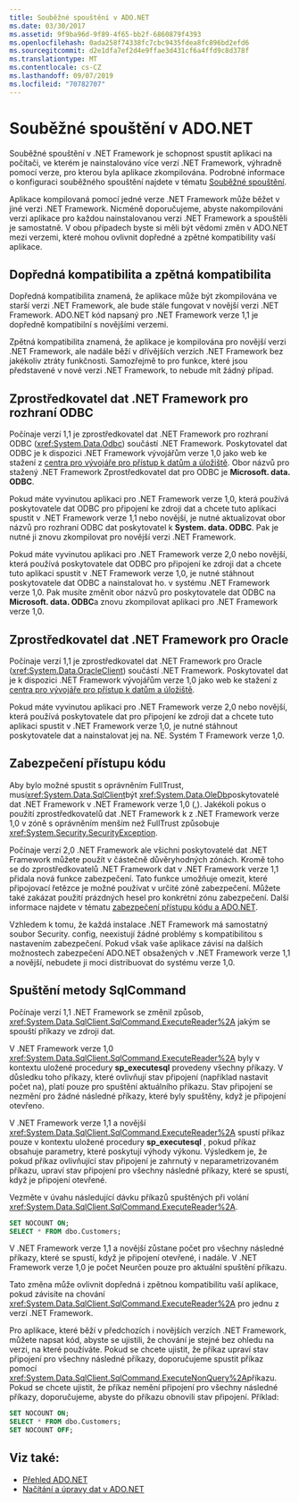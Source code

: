 ```yaml
---
title: Souběžné spouštění v ADO.NET
ms.date: 03/30/2017
ms.assetid: 9f9ba96d-9f89-4f65-bb2f-6860879f4393
ms.openlocfilehash: 0ada258f74338fc7cbc9435fdea8fc896bd2efd6
ms.sourcegitcommit: d2e1dfa7ef2d4e9ffae3d431cf6a4ffd9c8d378f
ms.translationtype: MT
ms.contentlocale: cs-CZ
ms.lasthandoff: 09/07/2019
ms.locfileid: "70782707"
---
```

# <a name="side-by-side-execution-in-adonet"></a>Souběžné spouštění v ADO.NET
Souběžné spouštění v .NET Framework je schopnost spustit aplikaci na počítači, ve kterém je nainstalováno více verzí .NET Framework, výhradně pomocí verze, pro kterou byla aplikace zkompilována. Podrobné informace o konfiguraci souběžného spouštění najdete v tématu [Souběžné spouštění](../../deployment/side-by-side-execution.md).  
  
 Aplikace kompilovaná pomocí jedné verze .NET Framework může běžet v jiné verzi .NET Framework. Nicméně doporučujeme, abyste nakompilováni verzi aplikace pro každou nainstalovanou verzi .NET Framework a spouštěli je samostatně. V obou případech byste si měli být vědomi změn v ADO.NET mezi verzemi, které mohou ovlivnit dopředné a zpětné kompatibility vaší aplikace.  
  
## <a name="forward-compatibility-and-backward-compatibility"></a>Dopředná kompatibilita a zpětná kompatibilita  
 Dopředná kompatibilita znamená, že aplikace může být zkompilována ve starší verzi .NET Framework, ale bude stále fungovat v novější verzi .NET Framework. ADO.NET kód napsaný pro .NET Framework verze 1,1 je dopředně kompatibilní s novějšími verzemi.  
  
 Zpětná kompatibilita znamená, že aplikace je kompilována pro novější verzi .NET Framework, ale nadále běží v dřívějších verzích .NET Framework bez jakékoliv ztráty funkčnosti. Samozřejmě to pro funkce, které jsou představené v nové verzi .NET Framework, to nebude mít žádný případ.  
  
## <a name="the-net-framework-data-provider-for-odbc"></a>Zprostředkovatel dat .NET Framework pro rozhraní ODBC  
 Počínaje verzí 1,1 je zprostředkovatel dat .NET Framework pro rozhraní ODBC (<xref:System.Data.Odbc>) součástí .NET Framework. Poskytovatel dat ODBC je k dispozici .NET Framework vývojářům verze 1,0 jako web ke stažení z [centra pro vývojáře pro přístup k datům a úložiště](https://go.microsoft.com/fwlink/?linkid=4173). Obor názvů pro stažený .NET Framework Zprostředkovatel dat pro ODBC je **Microsoft. data. ODBC**.  
  
 Pokud máte vyvinutou aplikaci pro .NET Framework verze 1,0, která používá poskytovatele dat ODBC pro připojení ke zdroji dat a chcete tuto aplikaci spustit v .NET Framework verze 1,1 nebo novější, je nutné aktualizovat obor názvů pro rozhraní ODBC dat poskytovatel k **System. data. ODBC**. Pak je nutné ji znovu zkompilovat pro novější verzi .NET Framework.  
  
 Pokud máte vyvinutou aplikaci pro .NET Framework verze 2,0 nebo novější, která používá poskytovatele dat ODBC pro připojení ke zdroji dat a chcete tuto aplikaci spustit v .NET Framework verze 1,0, je nutné stáhnout poskytovatele dat ODBC a nainstalovat ho. v systému .NET Framework verze 1,0. Pak musíte změnit obor názvů pro poskytovatele dat ODBC na **Microsoft. data. ODBC**a znovu zkompilovat aplikaci pro .NET Framework verze 1,0.  
  
## <a name="the-net-framework-data-provider-for-oracle"></a>Zprostředkovatel dat .NET Framework pro Oracle  
 Počínaje verzí 1,1 je zprostředkovatel dat .NET Framework pro Oracle (<xref:System.Data.OracleClient>) součástí .NET Framework. Poskytovatel dat je k dispozici .NET Framework vývojářům verze 1,0 jako web ke stažení z [centra pro vývojáře pro přístup k datům a úložiště](https://go.microsoft.com/fwlink/?linkid=4173).  
  
 Pokud máte vyvinutou aplikaci pro .NET Framework verze 2,0 nebo novější, která používá poskytovatele dat pro připojení ke zdroji dat a chcete tuto aplikaci spustit v .NET Framework verze 1,0, je nutné stáhnout poskytovatele dat a nainstalovat jej na. NE. Systém T Framework verze 1,0.  
  
## <a name="code-access-security"></a>Zabezpečení přístupu kódu  
 Aby bylo možné spustit s oprávněním FullTrust, musí<xref:System.Data.SqlClient>být <xref:System.Data.OleDb>poskytovatelé dat .NET Framework v .NET Framework verze 1,0 (,). Jakékoli pokus o použití zprostředkovatelů dat .NET Framework k z .NET Framework verze 1,0 v zóně s oprávněním menším než FullTrust způsobuje <xref:System.Security.SecurityException>.  
  
 Počínaje verzí 2,0 .NET Framework ale všichni poskytovatelé dat .NET Framework můžete použít v částečně důvěryhodných zónách. Kromě toho se do zprostředkovatelů .NET Framework dat v .NET Framework verze 1,1 přidala nová funkce zabezpečení. Tato funkce umožňuje omezit, které připojovací řetězce je možné používat v určité zóně zabezpečení. Můžete také zakázat použití prázdných hesel pro konkrétní zónu zabezpečení. Další informace najdete v tématu [zabezpečení přístupu kódu a ADO.NET](code-access-security.md).  
  
 Vzhledem k tomu, že každá instalace .NET Framework má samostatný soubor Security. config, neexistují žádné problémy s kompatibilitou s nastavením zabezpečení. Pokud však vaše aplikace závisí na dalších možnostech zabezpečení ADO.NET obsažených v .NET Framework verze 1,1 a novější, nebudete ji moci distribuovat do systému verze 1,0.  
  
## <a name="sqlcommand-execution"></a>Spuštění metody SqlCommand  
 Počínaje verzí 1,1 .NET Framework se změnil způsob, <xref:System.Data.SqlClient.SqlCommand.ExecuteReader%2A> jakým se spouští příkazy ve zdroji dat.  
  
 V .NET Framework verze 1,0 <xref:System.Data.SqlClient.SqlCommand.ExecuteReader%2A> byly v kontextu uložené procedury **sp_executesql** provedeny všechny příkazy. V důsledku toho příkazy, které ovlivňují stav připojení (například nastavit počet na), platí pouze pro spuštění aktuálního příkazu. Stav připojení se nezmění pro žádné následné příkazy, které byly spuštěny, když je připojení otevřeno.  
  
 V .NET Framework verze 1,1 a novější <xref:System.Data.SqlClient.SqlCommand.ExecuteReader%2A> spustí příkaz pouze v kontextu uložené procedury **sp_executesql** , pokud příkaz obsahuje parametry, které poskytují výhody výkonu. Výsledkem je, že pokud příkaz ovlivňující stav připojení je zahrnutý v neparametrizovaném příkazu, upraví stav připojení pro všechny následné příkazy, které se spustí, když je připojení otevřené.  
  
 Vezměte v úvahu následující dávku příkazů spuštěných při volání <xref:System.Data.SqlClient.SqlCommand.ExecuteReader%2A>.  
  
```sql
SET NOCOUNT ON;  
SELECT * FROM dbo.Customers;  
```  
  
 V .NET Framework verze 1,1 a novější zůstane počet pro všechny následné příkazy, které se spustí, když je připojení otevřené, i nadále. V .NET Framework verze 1,0 je počet Neurčen pouze pro aktuální spuštění příkazu.  
  
 Tato změna může ovlivnit dopředná i zpětnou kompatibilitu vaší aplikace, pokud závisíte na chování <xref:System.Data.SqlClient.SqlCommand.ExecuteReader%2A> pro jednu z verzí .NET Framework.  
  
 Pro aplikace, které běží v předchozích i novějších verzích .NET Framework, můžete napsat kód, abyste se ujistili, že chování je stejné bez ohledu na verzi, na které používáte. Pokud se chcete ujistit, že příkaz upraví stav připojení pro všechny následné příkazy, doporučujeme spustit příkaz pomocí <xref:System.Data.SqlClient.SqlCommand.ExecuteNonQuery%2A>příkazu. Pokud se chcete ujistit, že příkaz nemění připojení pro všechny následné příkazy, doporučujeme, abyste do příkazu obnovili stav připojení. Příklad:  
  
```sql
SET NOCOUNT ON;  
SELECT * FROM dbo.Customers;  
SET NOCOUNT OFF;  
```  
  
## <a name="see-also"></a>Viz také:

- [Přehled ADO.NET](ado-net-overview.md)
- [Načítání a úpravy dat v ADO.NET](retrieving-and-modifying-data.md)
